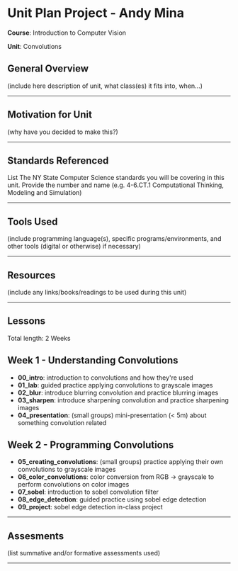 # Unit Plan Project - Andy Mina

**Course**: Introduction to Computer Vision

**Unit**: Convolutions

## General Overview

(include here description of unit, what class(es) it fits into, when...)

---

## Motivation for Unit

(why have you decided to make this?)

---

## Standards Referenced

List The NY State Computer Science standards you will be covering in this unit. Provide the number and name (e.g. 4-6.CT.1 Computational Thinking, Modeling and Simulation)

---

## Tools Used

(include programming language(s), specific programs/environments, and other tools (digital or otherwise) if necessary)

---

## Resources

(include any links/books/readings to be used during this unit)

---

## Lessons

Total length: 2 Weeks

## Week 1 - Understanding Convolutions

- **00_intro**: introduction to convolutions and how they're used
- **01_lab**: guided practice applying convolutions to grayscale images
- **02_blur**: introduce blurring convolution and practice blurring images
- **03_sharpen**: introduce sharpening convolution and practice sharpening images
- **04_presentation**: (small groups) mini-presentation (< 5m) about something convolution related

## Week 2 - Programming Convolutions

- **05_creating_convolutions**: (small groups) practice applying their own convolutions to grayscale images
- **06_color_convolutions**: color conversion from RGB -> grayscale to perform convolutions on color images
- **07_sobel**: introduction to sobel convolution filter
- **08_edge_detection**: guided practice using sobel edge detection
- **09_project**: sobel edge detection in-class project

---

## Assesments

(list summative and/or formative assessments used)

---

